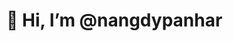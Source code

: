 #  👋 Hi, I’m @nangdypanhar
  
  

<!---
nangdypanhar/nangdypanhar is a ✨ special ✨ repository because its `README.md` (this file) appears on your GitHub profile.
You can click the Preview link to take a look at your changes.
--->
